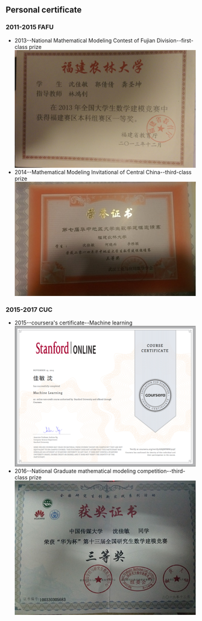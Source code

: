## Personal certificate

### 2011-2015 FAFU
* 2013--National Mathematical Modeling Contest of Fujian Division--first-class prize<br>
![image](https://github.com/sjm1992st/sjm1992st.github.io/blob/master/picture/%E5%A4%A7%E5%AD%A6%E7%94%9F%E5%9B%BD%E8%B5%9B.jpg "大学生国赛")
* 2014--Mathematical Modeling Invitational of Central China--third-class prize<br>
![image](https://github.com/sjm1992st/sjm1992st.github.io/blob/master/picture/%E5%8D%8E%E4%B8%AD%E8%B5%9B.jpg "华中赛")

### 2015-2017 CUC
* 2015--coursera's certificate--Machine learning<br>
![image](https://github.com/sjm1992st/sjm1992st.github.io/blob/master/picture/coursera.png "Machine learning")
* 2016--National Graduate mathematical modeling competition--third-class prize<br>
![image](https://github.com/sjm1992st/sjm1992st.github.io/blob/master/picture/%E7%A0%94%E7%A9%B6%E7%94%9F%E5%9B%BD%E8%B5%9B.jpg "研究生国赛")
